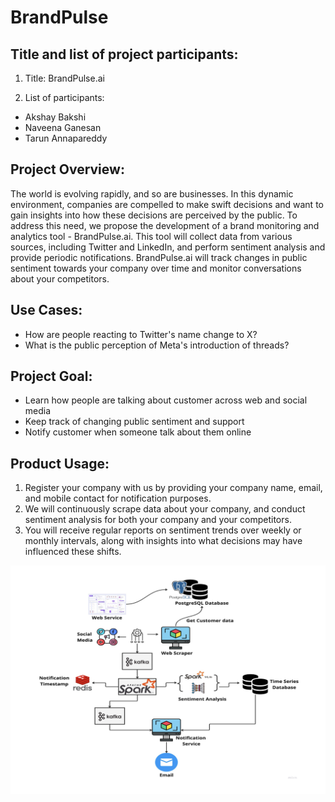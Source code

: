 # BrandPulse

## Title and list of project participants:

1. Title: BrandPulse.ai

2. List of participants:
- Akshay Bakshi 
- Naveena Ganesan 
- Tarun Annapareddy

## Project Overview:

The world is evolving rapidly, and so are businesses. In this dynamic environment, companies are compelled to make swift decisions and want to gain insights into how these decisions are perceived by the public. To address this need, we propose the development of a brand monitoring and analytics tool - BrandPulse.ai. This tool will collect data from various sources, including Twitter and LinkedIn, and perform sentiment analysis and provide periodic notifications. BrandPulse.ai will track changes in public sentiment towards your company over time and monitor conversations about your competitors.

## Use Cases:

- How are people reacting to Twitter's name change to X?
- What is the public perception of Meta's introduction of threads?

## Project Goal:

- Learn how people are talking about customer across web and social media
- Keep track of changing public sentiment and support
- Notify customer when someone talk about them online

## Product Usage:

1. Register your company with us by providing your company name, email, and mobile contact for notification purposes.
2. We will continuously scrape data about your company, and conduct sentiment analysis for both your company and your competitors.
3. You will receive regular reports on sentiment trends over weekly or monthly intervals, along with insights into what decisions may have influenced these shifts.

![Architecture](Architecture.png)

